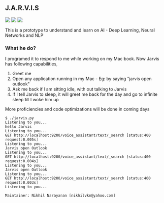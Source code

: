 ## J.A.R.V.I.S

![](https://img.shields.io/badge/Python3-red)
![](https://img.shields.io/badge/ElasticSearch-green)
![](https://img.shields.io/badge/AI-blue)

This is a prototype to understand and learn on AI - Deep Learning, Neural Networks and NLP


### What he do?
I programed it to respond to me while working on my Mac book. Now Jarvis has following capabilities,

1) Greet me
2) Open any application running in my Mac - Eg: by saying "jarvis open outlook"
3) Ask me back if I am sitting idle, with out talking to Jarvis
4) If I tell Jarvis to sleep, it will greet me back for the day and go to infinite sleep till I woke him up

More proficiencies and code optimizations will be done in coming days

```
$ ./jarvis.py 
Listening to you...
hello Jarvis
Listening to you...
GET http://localhost:9200/voice_assistant/text/_search [status:400 request:0.005s]
Listening to you...
Jarvis open Outlook
Listening to you...
GET http://localhost:9200/voice_assistant/text/_search [status:400 request:0.004s]
Listening to you...
Jarvis open Outlook
Listening to you...
GET http://localhost:9200/voice_assistant/text/_search [status:400 request:0.003s]
Listening to you...
```




```
Maintainer: Nikhil Narayanan [nikhilvkn@yahoo.com]
```
